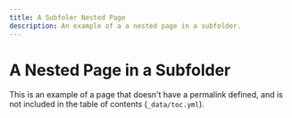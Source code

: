 ```yaml
---
title: A Subfoler Nested Page
description: An example of a a nested page in a subfolder.
---
```


# A Nested Page in a Subfolder

This is an example of a page that doesn't have a permalink defined, and
is not included in the table of contents (`_data/toc.yml`).
